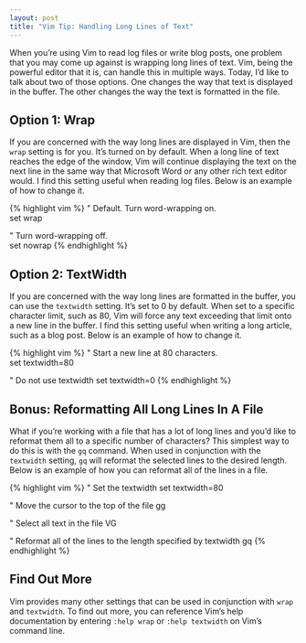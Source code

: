 ```yaml
---
layout: post
title: "Vim Tip: Handling Long Lines of Text"
---
```


When you’re using Vim to read log files or write blog posts, one problem that you may come up against is wrapping long lines of text. Vim, being the powerful editor that it is, can handle this in multiple ways. Today, I’d like to talk about two of those options. One changes the way that text is displayed in the buffer. The other changes the way the text is formatted in the file.

## Option 1: Wrap

If you are concerned with the way long lines are displayed in Vim, then the ```wrap``` setting is for you. It’s turned on by default. When a long line of text reaches the edge of the window, Vim will continue displaying the text on the next line in the same way that Microsoft Word or any other rich text editor would. I find this setting useful when reading log files. Below is an example of how to change it.

{% highlight vim %}
" Default. Turn word-wrapping on.  
set wrap

" Turn word-wrapping off.  
set nowrap
{% endhighlight %}

## Option 2: TextWidth

If you are concerned with the way long lines are formatted in the buffer, you can use the ```textwidth``` setting. It’s set to 0 by default. When set to a specific character limit, such as 80, Vim will force any text exceeding that limit onto a new line in the buffer. I find this setting useful when writing a long article, such as a blog post. Below is an example of how to change it.

{% highlight vim %}
" Start a new line at 80 characters.  
set textwidth=80

" Do not use textwidth
set textwidth=0
{% endhighlight %}

## Bonus: Reformatting All Long Lines In A File

What if you’re working with a file that has a lot of long lines and you’d like to reformat them all to a specific number of characters? This simplest way to do this is with the ```gq``` command. When used in conjunction with the ```textwidth``` setting, ```gq``` will reformat the selected lines to the desired length. Below is an example of how you can reformat all of the lines in a file.

{% highlight vim %}
" Set the textwidth
set textwidth=80

" Move the cursor to the top of the file
gg

" Select all text in the file
VG

" Reformat all of the lines to the length specified by textwidth
gq
{% endhighlight %}

## Find Out More

Vim provides many other settings that can be used in conjunction with ```wrap``` and ```textwidth```. To find out more, you can reference Vim’s help documentation by entering ```:help wrap``` or ```:help textwidth``` on Vim’s command line.
